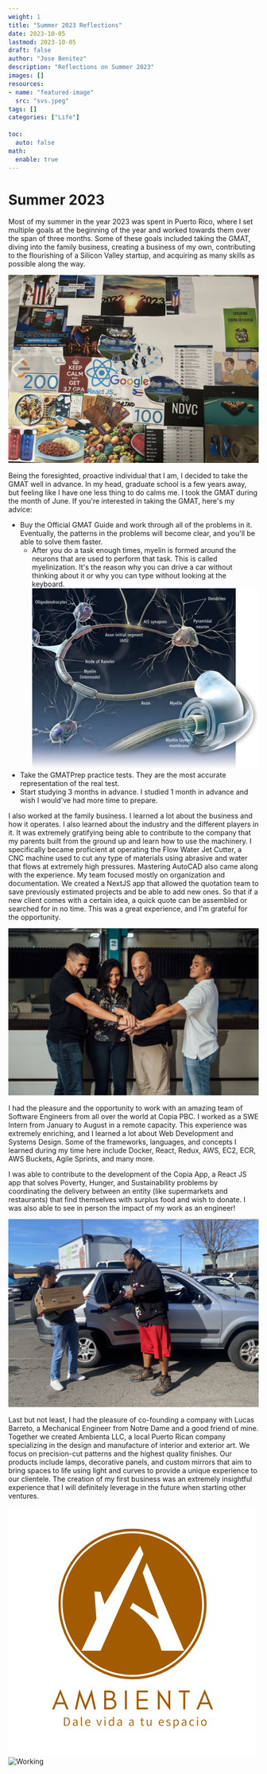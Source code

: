 ```yaml
---
weight: 1
title: "Summer 2023 Reflections"
date: 2023-10-05
lastmod: 2023-10-05
draft: false
author: "Jose Benitez"
description: "Reflections on Summer 2023"
images: []
resources:
- name: "featured-image"
  src: "svs.jpeg"
tags: []
categories: ["Life"]

toc:
  auto: false
math:
  enable: true
---
```


# Summer 2023

Most of my summer in the year 2023 was spent in Puerto Rico, where I set multiple goals at the beginning of the year and worked towards them over the span of three months. Some of these goals included taking the GMAT, diving into the family business, creating a business of my own, contributing to the flourishing of a Silicon Valley startup, and acquiring as many skills as possible along the way.

![Vision Board](./VB.jpeg)

Being the foresighted, proactive individual that I am, I decided to take the GMAT well in advance. In my head, graduate school is a few years away, but feeling like I have one less thing to do calms me. I took the GMAT during the month of June. If you're interested in taking the GMAT, here's my advice:

- Buy the Official GMAT Guide and work through all of the problems in it. Eventually, the patterns in the problems will become clear, and you'll be able to solve them faster.
  - After you do a task enough times, myelin is formed around the neurons that are used to perform that task. This is called myelinization. It's the reason why you can drive a car without thinking about it or why you can type without looking at the keyboard.
    ![Myelin Neurons](./myelin.jpg)
- Take the GMATPrep practice tests. They are the most accurate representation of the real test.
- Start studying 3 months in advance. I studied 1 month in advance and wish I would've had more time to prepare.

I also worked at the family business. I learned a lot about the business and how it operates. I also learned about the industry and the different players in it. It was extremely gratifying being able to contribute to the company that my parents built from the ground up and learn how to use the machinery. I specifically became proficient at operating the Flow Water Jet Cutter, a CNC machine used to cut any type of materials using abrasive and water that flows at extremely high pressures. Mastering AutoCAD also came along with the experience. My team focused mostly on organization and documentation. We created a NextJS app that allowed the quotation team to save previously estimated projects and be able to add new ones. So that if a new client comes with a certain idea, a quick quote can be assembled or searched for in no time. This was a great experience, and I'm grateful for the opportunity.

![Benitez Metal](./bm.jpg)

I had the pleasure and the opportunity to work with an amazing team of Software Engineers from all over the world at Copia PBC. I worked as a SWE Intern from January to August in a remote capacity. This experience was extremely enriching, and I learned a lot about Web Development and Systems Design. Some of the frameworks, languages, and concepts I learned during my time here include Docker, React, Redux, AWS, EC2, ECR, AWS Buckets, Agile Sprints, and many more.

I was able to contribute to the development of the Copia App, a React JS app that solves Poverty, Hunger, and Sustainability problems by coordinating the delivery between an entity (like supermarkets and restaurants) that find themselves with surplus food and wish to donate. I was also able to see in person the impact of my work as an engineer!

![Copia](./copia.png)

Last but not least, I had the pleasure of co-founding a company with Lucas Barreto, a Mechanical Engineer from Notre Dame and a good friend of mine. Together we created Ambienta LLC, a local Puerto Rican company specializing in the design and manufacture of interior and exterior art. We focus on precision-cut patterns and the highest quality finishes. Our products include lamps, decorative panels, and custom mirrors that aim to bring spaces to life using light and curves to provide a unique experience to our clientele. The creation of my first business was an extremely insightful experience that I will definitely leverage in the future when starting other ventures.

![Ambienta Logo](./ambientalogo.png)
![Working](./working.jpg)
